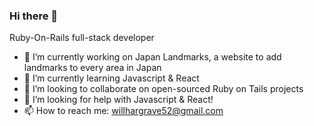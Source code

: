 ### Hi there 👋
Ruby-On-Rails full-stack developer
- 🔭 I’m currently working on Japan Landmarks, a website to add landmarks to every area in Japan
- 🌱 I’m currently learning Javascript & React
- 👯 I’m looking to collaborate on open-sourced Ruby on Tails projects
- 🤔 I’m looking for help with Javascript & React!
- 📫 How to reach me: willhargrave52@gmail.com
<!--
**Willhargrave/WIllhargrave** is a ✨ _special_ ✨ repository because its `README.md` (this file) appears on your GitHub profile.

Here are some ideas to get you started:

- 🔭 I’m currently working on ...
- 🌱 I’m currently learning ...
- 👯 I’m looking to collaborate on ...
- 🤔 I’m looking for help with ...
- 💬 Ask me about ...
- 📫 How to reach me: ...
- 😄 Pronouns: ...
- ⚡ Fun fact: ...
-->
